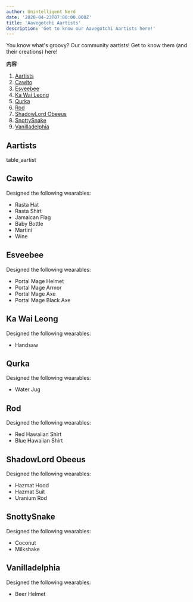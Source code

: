 ```yaml
---
author: Unintelligent Nerd
date: '2020-04-23T07:00:00.000Z'
title: 'Aavegotchi Aartists'
description: 'Get to know our Aavegotchi Aartists here!'
---
```


You know what's groovy? Our community aartists! Get to know them (and their creations) here!

<div class="contentsBox">

**内容**

<ol>
<li><a href=#aartists>Aartists</a></li>
<li><a href=#cawito>Cawito</a></li>
<li><a href=#esveebee>Esveebee</a></li>
<li><a href=#ka-wai-leong>Ka Wai Leong</a></li>
<li><a href=#qurka>Qurka</a></li>
<li><a href=#rod>Rod</a></li>
<li><a href=#shadowlord-obeeus>ShadowLord Obeeus</a></li>
<li><a href=#snottysnake>SnottySnake</a></li>
<li><a href=#vanilladelphia>Vanilladelphia</a></li>
</ol>

</div>

## Aartists

table_aartist

## Cawito

Designed the following wearables:

* Rasta Hat
* Rasta Shirt
* Jamaican Flag
* Baby Bottle
* Martini
* Wine

## Esveebee

Designed the following wearables:

* Portal Mage Helmet
* Portal Mage Armor
* Portal Mage Axe
* Portal Mage Black Axe

## Ka Wai Leong

Designed the following wearables:

* Handsaw

## Qurka

Designed the following wearables:

* Water Jug

## Rod

Designed the following wearables:

* Red Hawaiian Shirt
* Blue Hawaiian Shirt

## ShadowLord Obeeus

Designed the following wearables:

* Hazmat Hood
* Hazmat Suit
* Uranium Rod

## SnottySnake

Designed the following wearables:

* Coconut
* Milkshake

## Vanilladelphia

Designed the following wearables:

* Beer Helmet